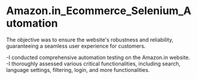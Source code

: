 # Amazon.in_Ecommerce_Selenium_Automation
The objective was to ensure the website's robustness and reliability, guaranteeing a seamless user experience for customers.

-I conducted comprehensive automation testing on the Amazon.in website. 
-I thoroughly assessed various critical functionalities, including search, language settings, filtering, login, and more functionalities.
